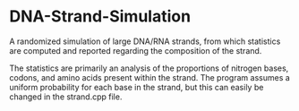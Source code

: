 # DNA-Strand-Simulation

A randomized simulation of large DNA/RNA strands, from which statistics are computed and reported regarding the composition of the strand.

The statistics are primarily an analysis of the proportions of nitrogen bases, codons, and amino acids present within the strand. The program assumes a uniform probability for each base in the strand, but this can easily be changed in the strand.cpp file.
